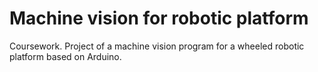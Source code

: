 # Machine vision for robotic platform
Coursework. Project of a machine vision program for a wheeled robotic platform based on Arduino.
